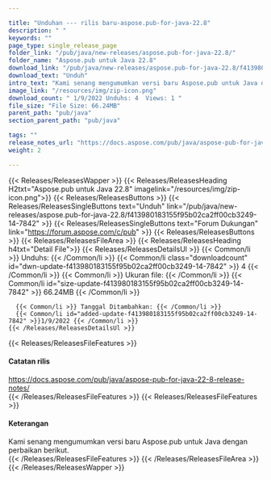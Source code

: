 ```yaml
---

title: "Unduhan --- rilis baru-aspose.pub-for-java-22.8"
description: " "
keywords: ""
page_type: single_release_page
folder_link: "/pub/java/new-releases/aspose.pub-for-java-22.8/"
folder_name: "Aspose.pub untuk Java 22.8"
download_link: "/pub/java/new-releases/aspose.pub-for-java-22.8/f413980183155f95b02ca2ff00cb3249-14-7842"
download_text: "Unduh"
intro_text: "Kami senang mengumumkan versi baru Aspose.pub untuk Java dengan perbaikan berikut."
image_link: "/resources/img/zip-icon.png"
download_count: " 1/9/2022 Unduhs: 4  Views: 1 "
file_size: "File Size: 66.24MB"
parent_path: "pub/java"
section_parent_path: "pub/java"

tags: ""
release_notes_url: "https://docs.aspose.com/pub/java/aspose-pub-for-java-22-8-release-notes/"
weight: 2

---
```


{{< Releases/ReleasesWapper >}}
  {{< Releases/ReleasesHeading H2txt="Aspose.pub untuk Java 22.8" imagelink="/resources/img/zip-icon.png">}}
  {{< Releases/ReleasesButtons >}}
    {{< Releases/ReleasesSingleButtons text="Unduh" link="/pub/java/new-releases/aspose.pub-for-java-22.8/f413980183155f95b02ca2ff00cb3249-14-7842" >}}
    {{< Releases/ReleasesSingleButtons text="Forum Dukungan" link="https://forum.aspose.com/c/pub" >}}
  {{< Releases/ReleasesButtons >}}
  {{< Releases/ReleasesFileArea >}}
    {{< Releases/ReleasesHeading h4txt="Detail File">}}
    {{< Releases/ReleasesDetailsUl >}}
      {{< Common/li >}} Unduhs: {{< /Common/li >}}
      {{< Common/li class="downloadcount" id="dwn-update-f413980183155f95b02ca2ff00cb3249-14-7842" >}} 4 {{< /Common/li >}}
      {{< Common/li >}} Ukuran file: {{< /Common/li >}}
      {{< Common/li id="size-update-f413980183155f95b02ca2ff00cb3249-14-7842" >}} 66.24MB {{< /Common/li >}}

      {{< Common/li >}} Tanggal Ditambahkan: {{< /Common/li >}}
      {{< Common/li id="added-update-f413980183155f95b02ca2ff00cb3249-14-7842" >}}1/9/2022 {{< /Common/li >}}
    {{< /Releases/ReleasesDetailsUl >}}

  {{< Releases/ReleasesFileFeatures >}}
      <h4>Catatan rilis</h4><div><a href='https://docs.aspose.com/pub/java/aspose-pub-for-java-22-8-release-notes/'>https://docs.aspose.com/pub/java/aspose-pub-for-java-22-8-release-notes/</a></div>
  {{< /Releases/ReleasesFileFeatures >}}
  {{< Releases/ReleasesFileFeatures >}}
      <h4>Keterangan</h4><div class="HTMLDescription">Kami senang mengumumkan versi baru Aspose.pub untuk Java dengan perbaikan berikut.</div>
  {{< /Releases/ReleasesFileFeatures >}}
 {{< /Releases/ReleasesFileArea >}}
{{< /Releases/ReleasesWapper >}}


